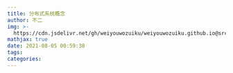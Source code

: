 ```yaml
---
title: 分布式系统概念
author: 不二
img: >-
  https://cdn.jsdelivr.net/gh/weiyouwozuiku/weiyouwozuiku.github.io@src/source/_posts/PageImg/
mathjax: true
date: 2021-08-05 00:59:38
tags:
categories:
---
```

